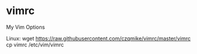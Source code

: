 # vimrc
My Vim Options

Linux:
wget https://raw.githubusercontent.com/czqmike/vimrc/master/vimrc<br/>
cp vimrc /etc/vim/vimrc
